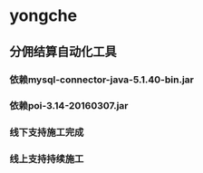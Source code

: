 # yongche
## 分佣结算自动化工具
### 依赖mysql-connector-java-5.1.40-bin.jar
### 依赖poi-3.14-20160307.jar
### 
### 线下支持施工完成
### 线上支持持续施工
